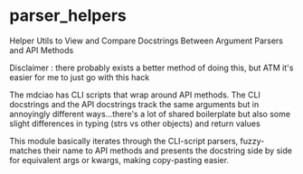 # parser_helpers
Helper Utils to View and Compare Docstrings Between Argument Parsers and API Methods

Disclaimer : there probably exists a better method of doing this, but ATM it's easier for
me to just go with this hack

The mdciao has CLI scripts that wrap around API methods. The CLI docstrings and the API docstrings
track the same arguments but in annoyingly different ways...there's a lot of shared boilerplate
but also some slight differences in typing (strs vs other objects) and return values

This module basically iterates through the CLI-script parsers, fuzzy-matches their name to API methods
and presents the docstring side by side for equivalent args or kwargs, making copy-pasting easier.
